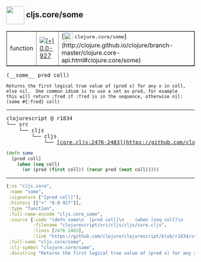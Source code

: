 ## <img width="48px" valign="middle" src="http://i.imgur.com/Hi20huC.png"> cljs.core/some

 <table border="1">
<tr>
<td>function</td>
<td><a href="https://github.com/cljsinfo/api-refs/tree/0.0-927"><img valign="middle" alt="[+] 0.0-927" src="https://img.shields.io/badge/+-0.0--927-lightgrey.svg"></a> </td>
<td>
[<img height="24px" valign="middle" src="http://i.imgur.com/1GjPKvB.png"> <samp>clojure.core/some</samp>](http://clojure.github.io/clojure/branch-master/clojure.core-api.html#clojure.core/some)
</td>
</tr>
</table>

 <samp>
(__some__ pred coll)<br>
</samp>

```
Returns the first logical true value of (pred x) for any x in coll,
else nil.  One common idiom is to use a set as pred, for example
this will return :fred if :fred is in the sequence, otherwise nil:
(some #{:fred} coll)
```

---

 <pre>
clojurescript @ r1834
└── src
    └── cljs
        └── cljs
            └── <ins>[core.cljs:2476-2483](https://github.com/clojure/clojurescript/blob/r1834/src/cljs/cljs/core.cljs#L2476-L2483)</ins>
</pre>

```clj
(defn some
  [pred coll]
    (when (seq coll)
      (or (pred (first coll)) (recur pred (next coll)))))
```


---

```clj
{:ns "cljs.core",
 :name "some",
 :signature ["[pred coll]"],
 :history [["+" "0.0-927"]],
 :type "function",
 :full-name-encode "cljs.core_some",
 :source {:code "(defn some\n  [pred coll]\n    (when (seq coll)\n      (or (pred (first coll)) (recur pred (next coll)))))",
          :filename "clojurescript/src/cljs/cljs/core.cljs",
          :lines [2476 2483],
          :link "https://github.com/clojure/clojurescript/blob/r1834/src/cljs/cljs/core.cljs#L2476-L2483"},
 :full-name "cljs.core/some",
 :clj-symbol "clojure.core/some",
 :docstring "Returns the first logical true value of (pred x) for any x in coll,\nelse nil.  One common idiom is to use a set as pred, for example\nthis will return :fred if :fred is in the sequence, otherwise nil:\n(some #{:fred} coll)"}

```
